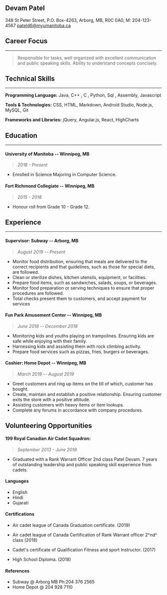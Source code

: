 ## **Devam Patel**
348 St Peter Street, P.O. Box-4263, Arborg, MB, R0C 0A0, M: 204-123-4567
pateld6@myumanitoba.ca 


## **Career Focus**
---------------------------
> Responsible for tasks, well organized with excellent communication and public speaking skills.
> Ability to understand concepts concisely.

## **Technical Skills**
---------------------------
**Programming Language:** Java, C++ , C , Python, Sql , Assembly, Javascript

**Tools & Technologies:** CSS, HTML, Markdown, Android Studio, Node.js, MySQL, Git

**Frameworks and Libraries:** jQuery, Angular.js, React, HighCharts

## **Education** 
---------------------------
#### **University of Manitoba -- Winnipeg, MB** 
> *2018 - Present*
- Enrolled in Science Majoring in Computer Science.

#### **Fort Richmond Collegiate -- Winnipeg, MB**
> *2015 - 2018*
- Honour roll from Grade 10 - Grade 12.

## **Experience**
---------------------------
#### **Supervisor: Subway -- Arborg, MB** 
> *August 2019 -- Present*

-   Monitor food distribution, ensuring that meals are delivered to the
    correct recipients and that guidelines, such as those for special
    diets, are followed.
-   Clean or sterilize dishes, kitchen utensils, equipment, or
    facilities.
-   Prepare food items, such as sandwiches, salads, soups, or beverages.
-   Monitor food preparation or serving techniques to ensure that proper
    procedures are followed.
-   Total checks present them to customers, and accept payment for
    services

#### **Fun Park Amusement Center -- Winnipeg, MB** 
> *June 2018 -- December 2018*

-   Monitoring kids and youths playing on trampolines. Ensuring kids are
    safe while enjoying with their family.
-   Harnessing kids and assisting them with rock climbing activity.
-   Prepare food services such as pizzas, fries, burgers or beverages.

#### **Cashier: Home Depot -- Winnipeg, MB** 
> *March 2019 -- August 2019*

-   Greet customers and ring up items on the till of which, customer has
    bought.
-   Create, maintain and establish a positive relationship. Ensuring
    customer exits the store with a positive attitude.
-   Assisting customers with heavy items or item lookups.
-   Complete any forums in accordance with company procedures.

## **Volunteering Opportunities**

#### **199 Royal Canadian Air Cadet Squadron:** 
> *September 2013 - June 2019*

-   Graduated with a Rank Warrant Officer 2nd class Patel Devam. 7 years
    of outstanding leadership and public speaking skill experience from
    cadets.

#### **Languages**

-   English
-   Hindi
-   Gujarati

#### **Certifications**

- Air cadet league of Canada Graduation certificate. (2019)
-  Air cadet league of Canada Certification of Rank Warrant officer 2^nd^
class (2018)
-  Cadet's certificate of Qualification Fitness and sport Instructor.
(2017)

- High School Diploma. (2018)

#### **References**

- Subway @ Arborg MB Ph:204 376 2565
- Home Depot @ 204 928 7110
